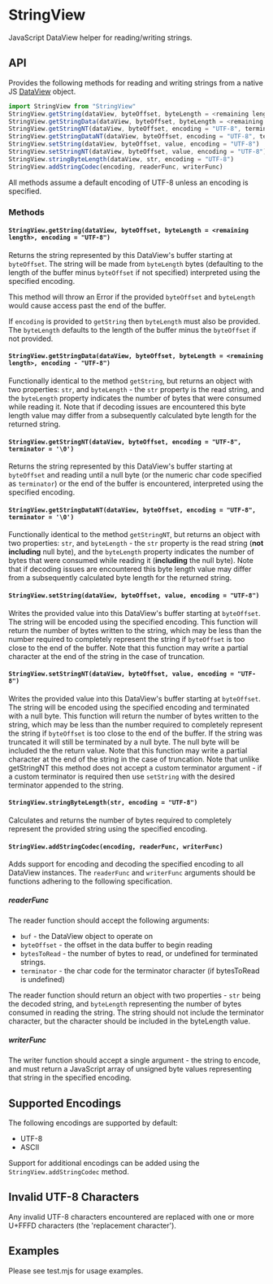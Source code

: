 StringView
==========

JavaScript DataView helper for reading/writing strings.

## API
Provides the following methods for reading and writing strings from a native JS [DataView](https://developer.mozilla.org/en-US/docs/Web/JavaScript/Reference/Global_Objects/DataView) object.

```javascript
import StringView from "StringView"
StringView.getString(dataView, byteOffset, byteLength = <remaining length>, encoding = "UTF-8")
StringView.getStringData(dataView, byteOffset, byteLength = <remaining length>, encoding = "UTF-8")
StringView.getStringNT(dataView, byteOffset, encoding = "UTF-8", terminator = '\0')
StringView.getStringDataNT(dataView, byteOffset, encoding = "UTF-8", terminator = '\0')
StringView.setString(dataView, byteOffset, value, encoding = "UTF-8")
StringView.setStringNT(dataView, byteOffset, value, encoding = "UTF-8")
StringView.stringByteLength(dataView, str, encoding = "UTF-8")
StringView.addStringCodec(encoding, readerFunc, writerFunc)
```
All methods assume a default encoding of UTF-8 unless an encoding is specified.

### Methods
#### `StringView.getString(dataView, byteOffset, byteLength = <remaining length>, encoding = "UTF-8")`
Returns the string represented by this DataView's buffer starting at `byteOffset`. The string will be made from `byteLength` bytes (defaulting to the length of the buffer minus `byteOffset` if not specified) interpreted using the specified encoding. 

This method will throw an Error if the provided `byteOffset` and `byteLength` would cause access past the end of the buffer.

If `encoding` is provided to `getString` then `byteLength` must also be provided.
The `byteLength` defaults to the length of the buffer minus the `byteOffset` if not provided.

#### `StringView.getStringData(dataView, byteOffset, byteLength = <remaining length>, encoding - "UTF-8")`
Functionally identical to the method `getString`, but returns an object with two properties: `str`, and `byteLength` - the `str` property is the read string, and the `byteLength` property indicates the number of bytes that were consumed while reading it. Note that if decoding issues are encountered this byte length value may differ from a subsequently calculated byte length for the returned string.

#### `StringView.getStringNT(dataView, byteOffset, encoding = "UTF-8", terminator = '\0')`
Returns the string represented by this DataView's buffer starting at `byteOffset` and reading until a null byte (or the numeric char code specified as `terminator`) or the end of the buffer is encountered, interpreted using the specified encoding.

#### `StringView.getStringDataNT(dataView, byteOffset, encoding = "UTF-8", terminator = '\0')`
Functionally identical to the method `getStringNT`, but returns an object with two properties: `str`, and `byteLength` - the `str` property is the read string (**not including** null byte), and the `byteLength` property indicates the number of bytes that were consumed while reading it (**including** the null byte). Note that if decoding issues are encountered this byte length value may differ from a subsequently calculated byte length for the returned string.

#### `StringView.setString(dataView, byteOffset, value, encoding = "UTF-8")`
Writes the provided value into this DataView's buffer starting at `byteOffset`. The string will be encoded using the specified encoding. This function will return the number of bytes written to the string, which may be less than the number required to completely represent the string if `byteOffset` is too close to the end of the buffer. Note that this function may write a partial character at the end of the string in the case of truncation.

#### `StringView.setStringNT(dataView, byteOffset, value, encoding = "UTF-8")`
Writes the provided value into this DataView's buffer starting at `byteOffset`. The string will be encoded using the specified encoding and terminated with a null byte. This function will return the number of bytes written to the string, which may be less than the number required to completely represent the string if `byteOffset` is too close to the end of the buffer. If the string was truncated it will still be terminated by a null byte. The null byte will be included the the return value. Note that this function may write a partial character at the end of the string in the case of truncation. Note that unlike getStringNT this method does not accept a custom terminator argument - if a custom terminator is required then use `setString` with the desired terminator appended to the string.

#### `StringView.stringByteLength(str, encoding = "UTF-8")`
Calculates and returns the number of bytes required to completely represent the provided string using the specified encoding.

#### `StringView.addStringCodec(encoding, readerFunc, writerFunc)`
Adds support for encoding and decoding the specified encoding to all DataView instances. The `readerFunc` and `writerFunc` arguments should be functions adhering to the following specification. 

##### readerFunc
The reader function should accept the following arguments:

* `buf` - the DataView object to operate on
* `byteOffset` - the offset in the data buffer to begin reading
* `bytesToRead` - the number of bytes to read, or undefined for terminated strings.
* `terminator` - the char code for the terminator character (if bytesToRead is undefined)

The reader function should return an object with two properties - `str` being the decoded string, and `byteLength` representing the number of bytes consumed in reading the string.
The string should not include the terminator character, but the character should be included in the byteLength value.

##### writerFunc
The writer function should accept a single argument - the string to encode, and must return a JavaScript array of unsigned byte values representing that string in the specified encoding.

## Supported Encodings
The following encodings are supported by default:

* UTF-8
* ASCII

Support for additional encodings can be added using the `StringView.addStringCodec` method.


## Invalid UTF-8 Characters
Any invalid UTF-8 characters encountered are replaced with one or more U+FFFD characters (the 'replacement character').

## Examples
Please see test.mjs for usage examples.